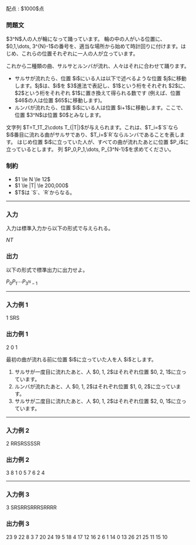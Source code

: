 
<div>

<span>

<span>

<p>
配点 : $1000$点
</p>

<div>

<section>

### **問題文**

<p>
$3^N$人の人が輪になって踊っています。
輪の中の人がいる位置に、$0,1,\dots, 3^{N}-1$の番号を、適当な場所から始めて時計回りに付けます。はじめ、これらの位置それぞれに一人の人が立っています。
</p>

<p>
これから二種類の曲、サルサとルンバが流れ、人々はそれに合わせて踊ります。
</p>

<ul>

<li>
サルサが流れたら、位置 $i$にいる人は以下で述べるような位置 $j$に移動します。$j$は、$i$を $3$進法で表記し、$1$という桁をそれぞれ $2$に、$2$という桁をそれぞれ $1$に置き換えて得られる数です (例えば、位置 $46$の人は位置 $65$に移動します)。
</li>

<li>
ルンバが流れたら、位置 $i$にいる人は位置 $i+1$に移動します。ここで、位置 $3^N$は位置 $0$とみなします。
</li>

</ul>

<p>
文字列 $T=T_1T_2\cdots T_{|T|}$が与えられます。これは、$T_i=$`S`なら $i$番目に流れる曲がサルサであり、$T_i=$`R`ならルンバであることを表します。
はじめ位置 $i$に立っていた人が、すべての曲が流れたあとに位置 $P_i$に立っているとします。
列 $P_0,P_1,\dots, P_{3^N-1}$を求めてください。
</p>

</section>

</div>

<div>

<section>

### **制約**

<ul>

<li>
$1 \le N \le 12$
</li>

<li>
$1 \le |T| \le 200,000$
</li>

<li>
$T$は `S`、`R`からなる。
</li>

</ul>

</section>

</div>

---

<div>

<div>

<section>

### **入力**

<p>
入力は標準入力から以下の形式で与えられる。
</p>

<div>

$N$$T$
</div>

</section>

</div>

<div>

<section>

### **出力**

<p>
以下の形式で標準出力に出力せよ。
</p>

<div>

$P_0$$P_1$$\cdots$$P_{3^N-1}$
</div>

</section>

</div>

</div>

---

<div>

<section>

### **入力例 1**

<div>

1
SRS

</div>

</section>

</div>

<div>

<section>

### **出力例 1**

<div>

2 0 1 

</div>

<p>
最初の曲が流れる前に位置 $i$に立っていた人を人 $i$とします。
</p>

<ol>

<li>
サルサが一度目に流れたあと、人 $0, 1, 2$はそれぞれ位置 $0, 2, 1$に立っています。
</li>

<li>
ルンバが流れたあと、人 $0, 1, 2$はそれぞれ位置 $1, 0, 2$に立っています。
</li>

<li>
サルサが二度目に流れたあと、人 $0, 1, 2$はそれぞれ位置 $2, 0, 1$に立っています。
</li>

</ol>

</section>

</div>

---

<div>

<section>

### **入力例 2**

<div>

2
RRSRSSSSR

</div>

</section>

</div>

<div>

<section>

### **出力例 2**

<div>

3 8 1 0 5 7 6 2 4 

</div>

</section>

</div>

---

<div>

<section>

### **入力例 3**

<div>

3
SRSRRSRRRSRRRR

</div>

</section>

</div>

<div>

<section>

### **出力例 3**

<div>

23 9 22 8 3 7 20 24 19 5 18 4 17 12 16 2 6 1 14 0 13 26 21 25 11 15 10 

</div>

</section>

</div>

</span>

</span>

</div>
